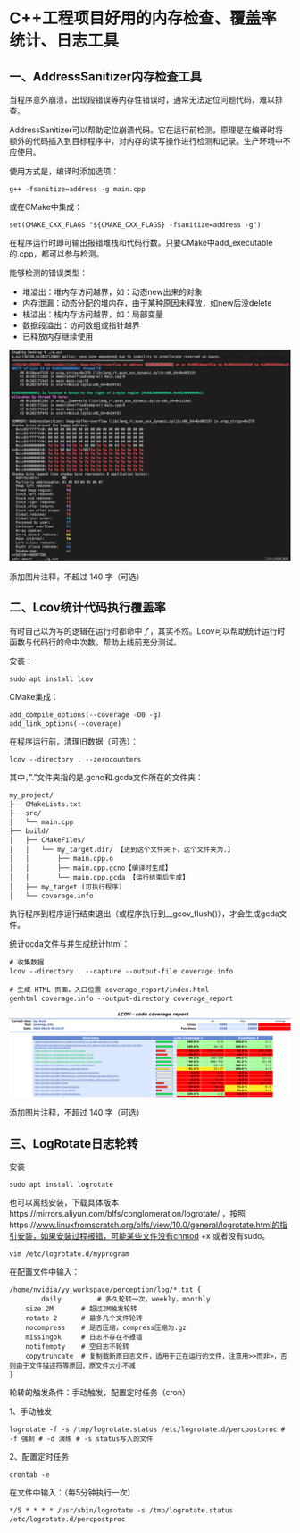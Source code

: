 # C++工程项目好用的内存检查、覆盖率统计、日志工具

## 一、AddressSanitizer内存检查工具

当程序意外崩溃，出现段错误等内存性错误时，通常无法定位问题代码，难以排查。

AddressSanitizer可以帮助定位崩溃代码。它在运行前检测。原理是在编译时将额外的代码插入到目标程序中，对内存的读写操作进行检测和记录。生产环境中不应使用。

使用方式是，编译时添加选项：

```
g++ -fsanitize=address -g main.cpp
```

或在CMake中集成：

```
set(CMAKE_CXX_FLAGS "${CMAKE_CXX_FLAGS} -fsanitize=address -g")
```

在程序运行时即可输出报错堆栈和代码行数。只要CMake中add_executable的.cpp，都可以参与检测。

能够检测的错误类型：

- 堆溢出：堆内存访问越界，如：动态new出来的对象
- 内存泄漏：动态分配的堆内存，由于某种原因未释放，如new后没delete
- 栈溢出：栈内存访问越界，如：局部变量
- 数据段溢出：访问数组或指针越界
- 已释放内存继续使用

![img](image/2025-08/1.png)





添加图片注释，不超过 140 字（可选）

## 二、Lcov统计代码执行覆盖率

有时自己以为写的逻辑在运行时都命中了，其实不然。Lcov可以帮助统计运行时函数与代码行的命中次数。帮助上线前充分测试。

安装：

```
sudo apt install lcov
```

CMake集成：

```
add_compile_options(--coverage -O0 -g)
add_link_options(--coverage)
```

在程序运行前，清理旧数据（可选）：

```
lcov --directory . --zerocounters
```

其中，”.”文件夹指的是.gcno和.gcda文件所在的文件夹：

```
my_project/
├── CMakeLists.txt
├── src/
│   └── main.cpp
├── build/
│   ├── CMakeFiles/
│   │   └── my_target.dir/ 【进到这个文件夹下，这个文件夹为.】
│   │       ├── main.cpp.o
│   │       ├── main.cpp.gcno【编译时生成】
│   │       └── main.cpp.gcda 【运行结束后生成】
│   ├── my_target (可执行程序)
│   └── coverage.info
```

执行程序到程序运行结束退出（或程序执行到__gcov_flush()），才会生成gcda文件。

统计gcda文件与并生成统计html：

```
# 收集数据
lcov --directory . --capture --output-file coverage.info

# 生成 HTML 页面，入口位置 coverage_report/index.html
genhtml coverage.info --output-directory coverage_report
```

![img](image/2025-08/2.png)





添加图片注释，不超过 140 字（可选）

## 三、LogRotate日志轮转

安装

```
sudo apt install logrotate
```

也可以离线安装，下载具体版本https://mirrors.aliyun.com/blfs/conglomeration/logrotate/ ，按照https://www.linuxfromscratch.org/blfs/view/10.0/general/logrotate.html的指引安装，如果安装过程报错，可能某些文件没有chmod +x 或者没有sudo。

```
vim /etc/logrotate.d/myprogram
```

在配置文件中输入：

```
/home/nvidia/yy_workspace/perception/log/*.txt {
        daily         # 多久轮转一次，weekly，monthly
	size 2M       # 超过2M触发轮转
	rotate 2      # 最多几个文件轮转
	nocompress    # 是否压缩，compress压缩为.gz
	missingok     # 日志不存在不报错
	notifempty    # 空日志不轮转
	copytruncate  # 复制截断原日志文件，适用于正在运行的文件，注意用>>而非>，否则由于文件描述符等原因，原文件大小不减
}
```

轮转的触发条件：手动触发，配置定时任务（cron）

1、手动触发

```
logrotate -f -s /tmp/logrotate.status /etc/logrotate.d/percpostproc # -f 强制 # -d 演练 # -s status写入的文件
```

2、配置定时任务

```
crontab -e
```

在文件中输入：（每5分钟执行一次）

```
*/5 * * * * /usr/sbin/logrotate -s /tmp/logrotate.status /etc/logrotate.d/percpostproc
```